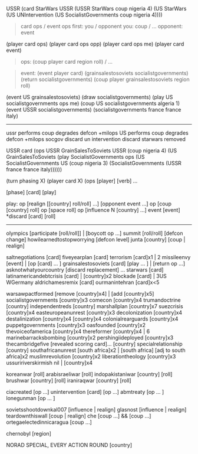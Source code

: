 
USSR (card StarWars USSR
            (USSR StarWars coup nigeria 4)
            (US StarWars (US UNIntervention (US SocialistGovernments coup nigeria 4))))

> card
> ops / event
> ops
> first: you / opponent
> you: coup / ...
> opponent: event

(player card ops)
(player card ops opp)
(player card ops me)
(player card event)

> ops:
(coup player card region roll) / ...

> event:
(event player card)
(grainsalestosoviets socialistgovernments)
(return socialistgovernments)
(coup player grainsalestosoviets region roll)

(event US grainsalestosoviets)
(draw socialistgovernments)
(play US socialistgovernments ops me)
(coup US socialistgovernments algeria 1)
(event USSR socialistgovernments)
(socialistgovernments france france italy)

---

ussr performs coup
degrades defcon
+milops
US performs coup
degrades defcon
+milops
socgov discard
un intervention discard
starwars removed

USSR card (ops USSR GrainSalesToSoviets USSR
            (coup nigeria 4)
            (US GrainSalesToSoviets
              (play SocialistGovernments ops
                (US SocialistGovernments US
                  (coup nigeria 3)
                  (SocialistGovernments (USSR france france italy))))))

(turn phasing X)
  (player card X)
    (ops
[player] [verb] ...

[phase] [card] [play]

play:
op [realign [[country] roll/roll] ...] [opponent event ...]
op [coup [country] roll]
op [space roll]
op [influence N [country] ...]
event [event]
*discard [card] [roll]

********

olympics [participate [roll/roll]] | [boycott op ...]
summit [roll/roll] [defcon change]
howilearnedtostopworrying [defcon level]
junta [country] [coup | realign]

saltnegotiations [card]
fiveyearplan [card]
terrorism [card]x1 | 2
missileenvy [event] | [op [card] ... ]
grainsalestosoviets [card] [play ... ] | [return op ...]
asknotwhatyourcountry [discard replacement] ...
starwars [card]
latinamericandebtcrisis [card] | [country]x2
blockade [card] | 3US WGermany
aldrichamesremix [card]
ourmanintehran [card]x<5

warsawpactformed [remove [country]x4] | [add [country]x5]
socialistgovernments [country]x3
comecon [country]x4
trumandoctrine [country]
independentreds [country]
marshallplan [country]x7
suezcrisis [country]x4
easteuropeanunrest [country]x3
decolonization [country]x4
destalinization [country]x4 [country]x4
colonialrearguards [country]x4
puppetgovernments [country]x3
oasfounded [country]x2
thevoiceofamerica [country]x4
thereformer [country]x4 | 6
marinebarracksbombing [country]x2
pershingiideployed [country]x3
thecambridgefive [revealed scoring card]... [country]
specialrelationship [country]
southafricanunrest [south africa]x2 | [south africa] [adj to south africa]x2
muslimrevolution [country]x2
liberationtheology [country]x3
ussuririverskirmish nil | [country]x4

koreanwar [roll]
arabisraeliwar [roll]
indopakistaniwar [country] [roll]
brushwar [country] [roll]
iraniraqwar [country] [roll]

ciacreated [op ...]
unintervention [card] [op ...]
abmtreaty [op ... ]
lonegunman [op ... ]

sovietsshootdownkal007 [influence | realign]
glasnost [influence | realign]
teardownthiswall [coup | realign]
che [coup ...] && [coup ...]
ortegaelectedinnicaragua [coup ...]

chernobyl [region]

NORAD SPECIAL, EVERY ACTION ROUND [country]
